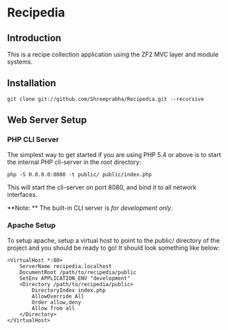 Recipedia
=======================

Introduction
------------
This is a recipe collection application using the ZF2 MVC layer and module
systems. 

Installation
------------

    git clone git://github.com/Shreeprabha/Recipedia.git --recursive

Web Server Setup
----------------

### PHP CLI Server

The simplest way to get started if you are using PHP 5.4 or above is to start the internal PHP cli-server in the root directory:

    php -S 0.0.0.0:8080 -t public/ public/index.php

This will start the cli-server on port 8080, and bind it to all network
interfaces.

**Note: ** The built-in CLI server is *for development only*.

### Apache Setup

To setup apache, setup a virtual host to point to the public/ directory of the
project and you should be ready to go! It should look something like below:

    <VirtualHost *:80>
        ServerName recipedia.localhost
        DocumentRoot /path/to/recipedia/public
        SetEnv APPLICATION_ENV "development"
        <Directory /path/to/recipedia/public>
            DirectoryIndex index.php
            AllowOverride All
            Order allow,deny
            Allow from all
        </Directory>
    </VirtualHost>
